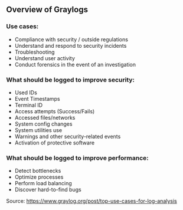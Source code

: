 ## Overview of Graylogs


### Use cases:
* Compliance with security / outside regulations
* Understand and respond to security incidents
* Troubleshooting
* Understand user activity
* Conduct forensics in the event of an investigation


### What should be logged to improve security:
* Used IDs
* Event Timestamps
* Terminal ID
* Access attempts (Success/Fails)
* Accessed files/networks
* System config changes
* System utilities use
* Warnings and other security-related events
* Activation of protective software


### What should be logged to improve performance:
* Detect bottlenecks
* Optimize processes
* Perform load balancing
* Discover hard-to-find bugs

Source: https://www.graylog.org/post/top-use-cases-for-log-analysis

